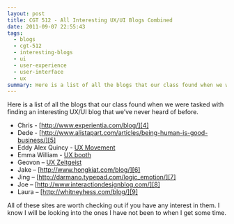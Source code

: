 ```yaml
---
layout: post
title: CGT 512 - All Interesting UX/UI Blogs Combined
date: 2011-09-07 22:55:43
tags:
  - blogs
  - cgt-512
  - interesting-blogs
  - ui
  - user-experience
  - user-interface
  - ux
summary: Here is a list of all the blogs that our class found when we were tasked with finding an interesting UX/UI blog that we’ve never heard of before.
---
```

Here is a list of all the blogs that our class found when we were tasked with finding an interesting UX/UI blog that we’ve never heard of before.

  * Chris - [http://www.experientia.com/blog/][4]
  * Dede - [http://www.alistapart.com/articles/being-human-is-good-business/][5]
  * Eddy Alex Quincy - [UX Movement][1]
  * Emma William - [UX booth][2]
  * Geovon – [UX Zeitgeist][3]
  * Jake – [http://www.hongkiat.com/blog/][6]
  * Jing – [http://darmano.typepad.com/logic_emotion/][7]
  * Joe – [http://www.interactiondesignblog.com/][8]
  * Laura – [http://whitneyhess.com/blog/][9]

All of these sites are worth checking out if you have any interest in them. I know I will be looking into the ones I have not been to when I get some time.

   [1]: http://uxmovement.com/
   [2]: http://www.uxbooth.com/
   [3]: http://rosenfeldmedia.com/uxzeitgeist/
   [4]: http://www.experientia.com/blog/
   [5]: http://www.alistapart.com/articles/being-human-is-good-business/
   [6]: http://www.hongkiat.com/blog/
   [7]: http://darmano.typepad.com/logic_emotion/
   [8]: http://www.interactiondesignblog.com/
   [9]: http://whitneyhess.com/blog/
